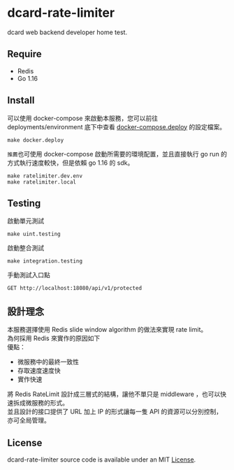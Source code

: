 # dcard-rate-limiter
dcard web backend developer home test.

## Require
* Redis
* Go 1.16 

## Install

可以使用 docker-compose 來啟動本服務，您可以前往 deployments/environment
底下中查看 [docker-compose.deploy](https://github.com/karta0898098/dcard-rate-limiter/blob/master/deployments/environment/docker-compose.deploy.yml "link")
的設定檔案。

 ```
 make docker.deploy
 ```

``推薦``也可使用 docker-compose 啟動所需要的環境配置，並且直接執行 go run 的方式執行速度較快，但是依賴 go 1.16 的 sdk。

```
make ratelimiter.dev.env
make ratelimiter.local
```

## Testing
啟動單元測試
```
make uint.testing
```

啟動整合測試
```
make integration.testing
```

手動測試入口點
```
GET http://localhost:18080/api/v1/protected
```

## 設計理念
本服務選擇使用 Redis slide window algorithm 的做法來實現 rate limit。 </br>
為何採用 Redis 來實作的原因如下 </br>
優點：
* 微服務中的最終一致性
* 存取速度速度快
* 實作快速 

將 Redis RateLimit 設計成三層式的結構，讓他不單只是 middleware ，也可以快速拆成微服務的形式。 </br>
並且設計的接口提供了 URL 加上 IP 的形式讓每一隻 API 的資源可以分別控制，亦可全局管理。

## License
dcard-rate-limiter source code is available under an MIT [License](https://github.com/karta0898098/dcard-rate-limiter/blob/master/LICENSE "link").

